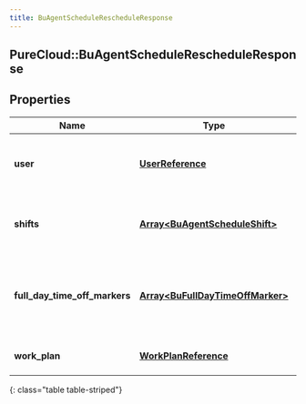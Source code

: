 ```yaml
---
title: BuAgentScheduleRescheduleResponse
---
```

## PureCloud::BuAgentScheduleRescheduleResponse

## Properties

|Name | Type | Description | Notes|
|------------ | ------------- | ------------- | -------------|
| **user** | [**UserReference**](UserReference.html) | The user to whom this agent schedule applies | [optional] |
| **shifts** | [**Array&lt;BuAgentScheduleShift&gt;**](BuAgentScheduleShift.html) | The shift definitions for this agent schedule | [optional] |
| **full_day_time_off_markers** | [**Array&lt;BuFullDayTimeOffMarker&gt;**](BuFullDayTimeOffMarker.html) | Full day time off markers which apply to this agent schedule | [optional] |
| **work_plan** | [**WorkPlanReference**](WorkPlanReference.html) | The work plan for this user | [optional] |
{: class="table table-striped"}


